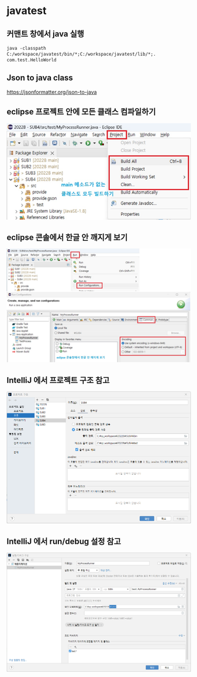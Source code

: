 # javatest

## 커맨트 창에서 java 실행

```shell
java -classpath C:/workspace/javatest/bin/*;C:/workspace/javatest/lib/*;. com.test.HelloWorld
```

## Json to java class

https://jsonformatter.org/json-to-java

## eclipse 프로젝트 안에 모든 클래스 컴파일하기

![eclipse build](./resource/eclipse_build.jpg)

## eclipse 콘솔에서 한글 안 깨지게 보기
![eclipse console](./resource/eclipse_console.jpg)

## IntelliJ 에서 프로젝트 구조 참고
![IntelliJ project structure](./resource/intelliJ_SUB4_project_structure.png)

## IntelliJ 에서 run/debug 설정 참고
![IntelliJ run/debug configuration](./resource/intelliJ_SUB4_run_config.png)
